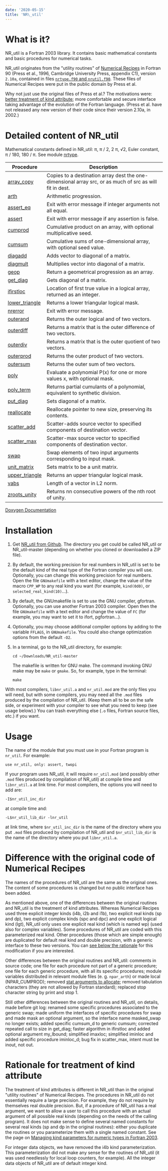 ```yaml
---
date: '2020-05-15'
title: 'NR\_util'
---
```


What is it?
===========

NR\_util is a Fortran 2003 library. It contains basic mathematical
constants and basic procedures for numerical tasks.

NR\_util originates from the "utility routines" of [Numerical
Recipes](http://numerical.recipes) in Fortran 90 (Press et al., 1996,
Cambridge University Press, appendix C1), version `2.10a`, contained in
files [`nrtype.f90` and
`nrutil.f90`](http://numerical.recipes/public-domain.html). These files
of Numerical Recipes were put in the public domain by Press et al.

Why not just use the original files of Press et al.? The motivations
were: [better treatment of kind
attribute](#rationale-for-treatment-of-kind-attribute); more
comfortable and secure interface taking advantage of the evolution of
the Fortran language. (Press et al. have not released any new version
of their code since their version 2.10a, in 2002.)

Detailed content of NR\_util
============================

Mathematical constants defined in NR\_util: π, π / 2, 2 π, √2, Euler
constant, π / 180, 180 / π. See module
[nrtype](https://www.lmd.jussieu.fr/~lguez/NR_util_Doxygen_html/nrtype_8_f90_source.html).

Procedure | Description
--------- | ----------
[array\_copy](https://www.lmd.jussieu.fr/~lguez/NR_util_Doxygen_html/array__copy_8f90_source.html) | Copies to a destination array dest the one-dimensional array src, or as much of src as will fit in dest.
[arth](https://www.lmd.jussieu.fr/~lguez/NR_util_Doxygen_html/arth_8f90_source.html) | Arithmetic progression.
[assert_eq](https://www.lmd.jussieu.fr/~lguez/NR_util_Doxygen_html/assert__eq_8f90_source.html) | Exit with error message if integer arguments not all equal.
[assert](https://www.lmd.jussieu.fr/~lguez/NR_util_Doxygen_html/assert_8f90_source.html) | Exit with error message if any assertion is false.
[cumprod](https://www.lmd.jussieu.fr/~lguez/NR_util_Doxygen_html/cumprod_8f90_source.html) | Cumulative product on an array, with optional multiplicative seed.
[cumsum](https://www.lmd.jussieu.fr/~lguez/NR_util_Doxygen_html/cumsum_8f90_source.html) | Cumulative sums of one-dimensional array, with optional seed value.
[diagadd](https://www.lmd.jussieu.fr/~lguez/NR_util_Doxygen_html/diagadd_8f90_source.html) | Adds vector to diagonal of a matrix.
[diagmult](https://www.lmd.jussieu.fr/~lguez/NR_util_Doxygen_html/diagmult_8f90_source.html) | Multiplies vector into diagonal of a matrix.
[geop](https://www.lmd.jussieu.fr/~lguez/NR_util_Doxygen_html/geop_8f90_source.html) | Return a geometrical progression as an array.
[get_diag](https://www.lmd.jussieu.fr/~lguez/NR_util_Doxygen_html/get__diag_8f90_source.html) | Gets diagonal of a matrix.
[ifirstloc](https://www.lmd.jussieu.fr/~lguez/NR_util_Doxygen_html/ifirstloc_8f90_source.html) | Location of first true value in a logical array, returned as an integer.
[lower_triangle](https://www.lmd.jussieu.fr/~lguez/NR_util_Doxygen_html/lower__triangle_8f90_source.html) | Returns a lower triangular logical mask.
[nrerror](https://www.lmd.jussieu.fr/~lguez/NR_util_Doxygen_html/nrerror_8f90_source.html) | Exit with error message.
[outerand](https://www.lmd.jussieu.fr/~lguez/NR_util_Doxygen_html/outerand_8f90_source.html) | Returns the outer logical and of two vectors.
[outerdiff](https://www.lmd.jussieu.fr/~lguez/NR_util_Doxygen_html/outerdiff_8f90_source.html) | Returns a matrix that is the outer difference of two vectors.
[outerdiv](https://www.lmd.jussieu.fr/~lguez/NR_util_Doxygen_html/outerdiv_8f90_source.html) | Returns a matrix that is the outer quotient of two vectors.
[outerprod](https://www.lmd.jussieu.fr/~lguez/NR_util_Doxygen_html/outerprod_8f90_source.html) | Returns the outer product of two vectors.
[outersum](https://www.lmd.jussieu.fr/~lguez/NR_util_Doxygen_html/outersum_8f90_source.html) | Returns the outer sum of two vectors.
[poly](https://www.lmd.jussieu.fr/~lguez/NR_util_Doxygen_html/poly_8f90_source.html) | Evaluate a polynomial P(x) for one or more values x, with optional mask.
[poly_term](https://www.lmd.jussieu.fr/~lguez/NR_util_Doxygen_html/poly__term_8f90_source.html) | Returns partial cumulants of a polynomial, equivalent to synthetic division.
[put_diag](https://www.lmd.jussieu.fr/~lguez/NR_util_Doxygen_html/put__diag_8f90_source.html) | Sets diagonal of a matrix.
[reallocate](https://www.lmd.jussieu.fr/~lguez/NR_util_Doxygen_html/reallocate_8f90_source.html) | Reallocate pointer to new size, preserving its contents.
[scatter_add](https://www.lmd.jussieu.fr/~lguez/NR_util_Doxygen_html/scatter__add_8f90_source.html) | Scatter-adds source vector to specified components of destination vector.
[scatter_max](https://www.lmd.jussieu.fr/~lguez/NR_util_Doxygen_html/scatter__max_8f90_source.html) | Scatter-max source vector to specified components of destination vector.
[swap](https://www.lmd.jussieu.fr/~lguez/NR_util_Doxygen_html/swap_8f90_source.html) | Swap elements of two input arguments corresponding to input mask.
[unit_matrix](https://www.lmd.jussieu.fr/~lguez/NR_util_Doxygen_html/unit__matrix_8f90_source.html) | Sets matrix to be a unit matrix.
[upper_triangle](https://www.lmd.jussieu.fr/~lguez/NR_util_Doxygen_html/upper__triangle_8f90_source.html) | Returns an upper triangular logical mask.
[vabs](https://www.lmd.jussieu.fr/~lguez/NR_util_Doxygen_html/vabs_8f90_source.html) | Length of a vector in L2 norm.
[zroots_unity](https://www.lmd.jussieu.fr/~lguez/NR_util_Doxygen_html/zroots__unity_8f90_source.html) | Returns nn consecutive powers of the nth root of unity.

[Doxygen Documentation](https://www.lmd.jussieu.fr/~lguez/NR_util_Doxygen_html/index.html)

Installation
============

1.  Get [NR\_util from Github](https://github.com/lguez/NR_util). The
    directory you get could be called NR\_util or NR\_util-master
    (depending on whether you cloned or downloaded a ZIP file).
2.  By default, the working precision for real numbers in NR\_util is
    set to be the default kind of the real type of the Fortran compiler
    you will use. Optionally, you can change this working precision for
    real numbers. Open the file `GNUmakefile` with a text editor, change
    the value of the macro `CPP_WP` to any real kind you want (for
    example, `kind(0d0)`, or `selected_real_kind(10)`...).
3.  By default, the GNUmakefile is set to use the GNU compiler,
    gfortran. Optionally, you can use another Fortran 2003 compiler.
    Open then the file `GNUmakefile` with a text editor and change the
    value of `FC` (for example, you may want to set it to ifort,
    pgfortran...).
4.  Optionally, you may choose additional compiler options by adding to
    the variable `FFLAGS`, in `GNUmakefile`. You could also change
    optimization options from the default `-O2`.
5.  In a terminal, go to the NR\_util directory, for example:

        cd ~/Downloads/NR_util-master

    The makefile is written for GNU make. The command invoking GNU make
    may be `make` or `gmake`. So, for example, type in the terminal:

        make

With most compilers, `libnr_util.a` and `nr_util.mod` are the only files
you will need, but with some compilers, you may need all the `.mod`
files produced by the compilation of NR\_util. (Keep them all to be on
the safe side, or experiment with your compiler to see what you need to
keep (see usage below).) You can trash everything else (`.o` files,
Fortran source files, etc.) if you want.

Usage
=====

The name of the module that you must use in your Fortran program is
`nr_util`. For example:

    use nr_util, only: assert, twopi

If your program uses NR\_util, it will require `nr_util.mod` (and
possibly other `.mod` files produced by compilation of NR\_util) at
compile time and `libnr_util.a` at link time. For most compilers, the
options you will need to add are:

    -I$nr_util_inc_dir

at compile time and:

    -L$nr_util_lib_dir -lnr_util

at link time, where `$nr_util_inc_dir` is the name of the directory
where you put `.mod` files produced by compilation of NR\_util and
`$nr_util_lib_dir` is the name of the directory where you put
`libnr_util.a`.

Difference with the original code of Numerical Recipes
======================================================

The names of the procedures of NR\_util are the same as the original
ones. The content of some procedures is changed but no public interface
has been added.

As mentioned above, one of the differences between the original
routines and NR\_util is the treatment of kind attributes. Whereas
Numerical Recipes used three explicit integer kinds (i4b, i2b and
i1b), two explicit real kinds (sp and dp), two explicit complex kinds
(spc and dpc) and one explicit logical kind (lgt), NR\_util only uses
one explicit real kind (which is named wp) (used also for complex
variables). Some procedures of NR\_util are coded with this
parameterized real kind. Other procedures (those which are simple
enough) are duplicated for default real kind and double precision,
with a generic interface to these two versions. You can [see below the
rationale](#rationale-for-treatment-of-kind-attribute) for this
modification if you are interested.

Other differences between the original routines and NR\_util: comments
in source code; one file for each procedure not part of a generic
procedure; one file for each generic procedure, with all its specific
procedures; module variables distributed in relevant module files (e. g.
`npar_arth`) or made local (NPAR\_CUMPROD); removed [stat arguments to
allocate](https://www.lmd.jussieu.fr/~lguez/Pelican/argument-stat-de-linstruction-allocate.html); removed tabulation
characters (they are not allowed by Fortran standard); replaced stop
character string by print and stop 1.

Still other differences between the original routines and NR\_util, on
details, made before git log: renamed some specific procedures
associated to the generic swap; made uniform the interfaces of specific
procedures for swap and made mask an optional argument, so the interface
name masked\_swap no longer exists; added specific cumsum\_d to generic
cumsum; corrected repeated call to size in get\_diag; faster algorithm
in ifirstloc and added optional argument my\_lbound; simplified imaxloc;
simplified iminloc and added specific procedure iminloc\_d; bug fix in
scatter\_max, intent must be inout, not out.

Rationale for treatment of kind attribute
=========================================

The treatment of kind attributes is different in NR\_util than in the
original \"utility routines\" of Numerical Recipes. The procedures in
NR\_util do not essentially require a large precision. For example,
they do not require by themselves real double precision. But, if a
procedure of NR\_util has a real argument, we want to allow a user to
call this procedure with an actual argument of all possible real kinds
(depending on the needs of the calling program). It does not make
sense to define several named constants for several real kinds (sp and
dp in the original routines): either you duplicate the routines or you
parameterize them with a single named constant. See the page on
[Managing kind parameters for numeric types in Fortran
2003](https://www.lmd.jussieu.fr/~lguez/Pelican/managing-kind-parameters-for-numeric-types-in-fortran-2003.html).

For integer data objects, we have removed the i4b kind parameterization.
This parameterization did not make any sense for the routines of
NR\_util (it was used needlessly for local loop counters, for example).
All the integer data objects of NR\_util are of default integer kind.

